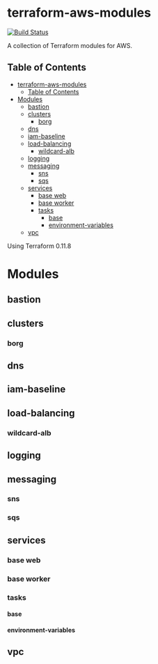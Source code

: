 # terraform-aws-modules
[![Build Status](https://travis-ci.org/digirati-co-uk/terraform-aws-modules.svg?branch=master)](https://travis-ci.org/digirati-co-uk/terraform-aws-modules)

A collection of Terraform modules for AWS.

## Table of Contents
<!-- TOC orderedList:false -->

- [terraform-aws-modules](#terraform-aws-modules)
  - [Table of Contents](#table-of-contents)
- [Modules](#modules)
  - [bastion](#bastion)
  - [clusters](#clusters)
    - [borg](#borg)
  - [dns](#dns)
  - [iam-baseline](#iam-baseline)
  - [load-balancing](#load-balancing)
    - [wildcard-alb](#wildcard-alb)
  - [logging](#logging)
  - [messaging](#messaging)
    - [sns](#sns)
    - [sqs](#sqs)
  - [services](#services)
    - [base web](#base-web)
    - [base worker](#base-worker)
    - [tasks](#tasks)
      - [base](#base)
      - [environment-variables](#environment-variables)
  - [vpc](#vpc)

<!-- /TOC -->

Using Terraform 0.11.8

# Modules

## bastion

## clusters

### borg

## dns

## iam-baseline

## load-balancing

### wildcard-alb

## logging

## messaging

### sns

### sqs

## services

### base web

### base worker

### tasks

#### base

#### environment-variables

## vpc
